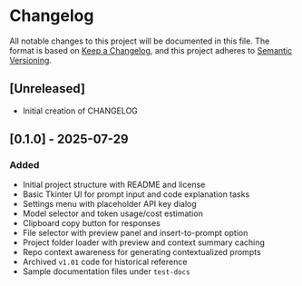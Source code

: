 # Changelog

All notable changes to this project will be documented in this file. The format is based on [Keep a Changelog](https://keepachangelog.com/en/1.1.0/), and this project adheres to [Semantic Versioning](https://semver.org/spec/v2.0.0.html).

## [Unreleased]
- Initial creation of CHANGELOG

## [0.1.0] - 2025-07-29
### Added
- Initial project structure with README and license
- Basic Tkinter UI for prompt input and code explanation tasks
- Settings menu with placeholder API key dialog
- Model selector and token usage/cost estimation
- Clipboard copy button for responses
- File selector with preview panel and insert-to-prompt option
- Project folder loader with preview and context summary caching
- Repo context awareness for generating contextualized prompts
- Archived `v1.01` code for historical reference
- Sample documentation files under `test-docs`
